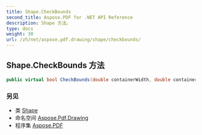 ```yaml
---
title: Shape.CheckBounds
second_title: Aspose.PDF for .NET API Reference
description: Shape 方法。
type: docs
weight: 30
url: /zh/net/aspose.pdf.drawing/shape/checkbounds/
---
```

## Shape.CheckBounds 方法

```csharp
public virtual bool CheckBounds(double containerWidth, double containerHeight)
```

### 另见

* 类 [Shape](../)
* 命名空间 [Aspose.Pdf.Drawing](../../../aspose.pdf.drawing/)
* 程序集 [Aspose.PDF](../../../)
